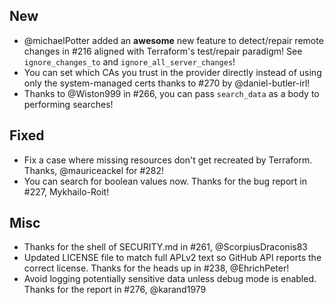 ## New
- @michaelPotter added an **awesome** new feature to detect/repair remote changes in #216 aligned with Terraform's test/repair paradigm! See `ignore_changes_to` and `ignore_all_server_changes`!
- You can set which CAs you trust in the provider directly instead of using only the system-managed certs thanks to #270 by @daniel-butler-irl!
- Thanks to @Wiston999 in #266, you can pass `search_data` as a body to performing searches!

## Fixed
- Fix a case where missing resources don't get recreated by Terraform. Thanks, @mauriceackel for #282!
- You can search for boolean values now. Thanks for the bug report in #227, Mykhailo-Roit!

## Misc
- Thanks for the shell of SECURITY.md in #261, @ScorpiusDraconis83
- Updated LICENSE file to match full APLv2 text so GitHub API reports the correct license. Thanks for the heads up in #238, @EhrichPeter!
- Avoid logging potentially sensitive data unless debug mode is enabled. Thanks for the report in #276, @karand1979
